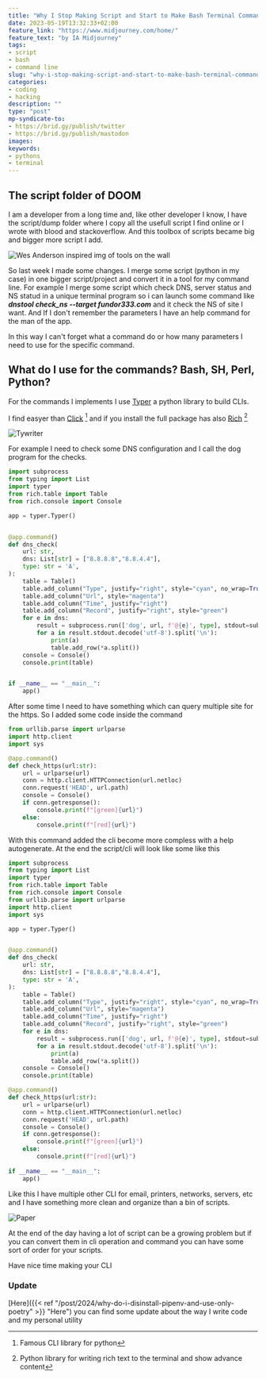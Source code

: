 ```yaml
---
title: "Why I Stop Making Script and Start to Make Bash Terminal Commands"
date: 2023-05-19T13:32:33+02:00
feature_link: "https://www.midjourney.com/home/"
feature_text: "by IA Midjourney"
tags:
- script
- bash
- command line
slug: "why-i-stop-making-script-and-start-to-make-bash-terminal-commands"
categories:
- coding
- hacking
description: ""
type: "post"
mp-syndicate-to:
- https://brid.gy/publish/twitter
- https://brid.gy/publish/mastodon
images:
keywords:
- pythons
- terminal
---
```


## The script folder of DOOM

I am a developer from a long time and, like other developer I know, I have the script/dump folder where I copy all the usefull script I find online or I wrote with blood and stackoverflow. And this toolbox of scripts became big and bigger more script I add.

![Wes Anderson inspired img of tools on the wall](toolbox.png)

So last week I made some changes. I merge some script (python in my case) in one bigger script/project and convert it in a tool for my command line.
For example I merge some script which check DNS, server status and NS statud in a unique terminal program so i can launch some command like ***dnstool check_ns --target fundor333.com*** and it check the NS of site I want. And If I don't remember the parameters I have an help command for the man of the app.

In this way I can't forget what a command do or how many parameters I need to use for the specific command.

## What do I use for the commands? Bash, SH, Perl, Python?

For the commands I implements I use [Typer](https://typer.tiangolo.com/) a python library to build CLIs.

I find easyer than [Click](https://click.palletsprojects.com/) [^1] and if you install the full package has also [Rich](https://rich.readthedocs.io/en/stable/introduction.html) [^2]
[^1]: Famous CLI library for python
[^2]: Python library for writing rich text to the terminal and show advance content

![Tywriter](typewriter.png)

For example I need to check some DNS configuration and I call the dog program for the checks.

``` python
import subprocess
from typing import List
import typer
from rich.table import Table
from rich.console import Console

app = typer.Typer()


@app.command()
def dns_check(
    url: str,
    dns: List[str] = ["8.8.8.8","8.8.4.4"],
    type: str = 'A',
):
    table = Table()
    table.add_column("Type", justify="right", style="cyan", no_wrap=True)
    table.add_column("Url", style="magenta")
    table.add_column("Time", justify="right")
    table.add_column("Record", justify="right", style="green")
    for e in dns:
        result = subprocess.run(['dog', url, f'@{e}', type], stdout=subprocess.PIPE)
        for a in result.stdout.decode('utf-8').split('\n'):
            print(a)
            table.add_row(*a.split())
    console = Console()
    console.print(table)


if __name__ == "__main__":
    app()

```

After some time I need to have something which can query multiple site for the https. So I added some code inside the command

``` python
from urllib.parse import urlparse
import http.client
import sys

@app.command()
def check_https(url:str):
    url = urlparse(url)
    conn = http.client.HTTPConnection(url.netloc)
    conn.request('HEAD', url.path)
    console = Console()
    if conn.getresponse():
        console.print(f"[green]{url}")
    else:
        console.print(f"[red]{url}")
``` 

With this command added the cli become more compless with a help autogenerate. 
At the end the script/cli will look like some like this

``` python
import subprocess
from typing import List
import typer
from rich.table import Table
from rich.console import Console
from urllib.parse import urlparse
import http.client
import sys

app = typer.Typer()


@app.command()
def dns_check(
    url: str,
    dns: List[str] = ["8.8.8.8","8.8.4.4"],
    type: str = 'A',
):
    table = Table()
    table.add_column("Type", justify="right", style="cyan", no_wrap=True)
    table.add_column("Url", style="magenta")
    table.add_column("Time", justify="right")
    table.add_column("Record", justify="right", style="green")
    for e in dns:
        result = subprocess.run(['dog', url, f'@{e}', type], stdout=subprocess.PIPE)
        for a in result.stdout.decode('utf-8').split('\n'):
            print(a)
            table.add_row(*a.split())
    console = Console()
    console.print(table)

@app.command()
def check_https(url:str):
    url = urlparse(url)
    conn = http.client.HTTPConnection(url.netloc)
    conn.request('HEAD', url.path)
    console = Console()
    if conn.getresponse():
        console.print(f"[green]{url}")
    else:
        console.print(f"[red]{url}")
        
if __name__ == "__main__":
    app()
``` 

Like this I have multiple other CLI for email, printers, networks, servers, etc and I have something more clean and organize than a bin of scripts.

![Paper](paper_organizided.png)

At the end of the day having a lot of script can be a growing problem but if you can convert them in cli operation and command you can have some sort of order for your scripts.

Have nice time making your CLI


### **Update** 

[Here]({{< ref "/post/2024/why-do-i-disinstall-pipenv-and-use-only-poetry" >}} "Here") you can find some update about the way I write code and my personal utility
